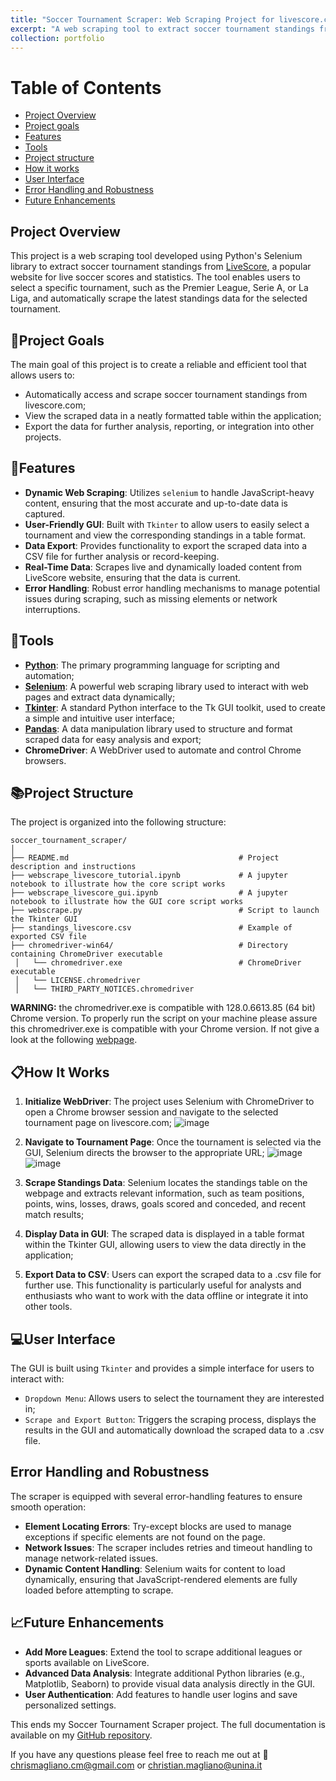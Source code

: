 ```yaml
---
title: "Soccer Tournament Scraper: Web Scraping Project for livescore.com"
excerpt: "A web scraping tool to extract soccer tournament standings from livescore.com."
collection: portfolio
---
```

# Table of Contents
- [Project Overview](#project-overview)
- [Project goals](#project-goals)
- [Features](#features)
- [Tools](#tools)
- [Project structure](#project-structure)
- [How it works](#how-it-works)
- [User Interface](#user-interface)
- [Error Handling and Robustness](#error-handling-and-robustness)
- [Future Enhancements](#future-enhancements)

## Project Overview
This project is a web scraping tool developed using Python's Selenium library to extract soccer tournament standings from [LiveScore](https://www.livescore.com/en/), a popular website for live soccer scores and statistics. The tool enables users to select a specific tournament, such as the Premier League, Serie A, or La Liga, and automatically scrape the latest standings data for the selected tournament.

## 🎯Project Goals
The main goal of this project is to create a reliable and efficient tool that allows users to:

- Automatically access and scrape soccer tournament standings from livescore.com;
- View the scraped data in a neatly formatted table within the application;
- Export the data for further analysis, reporting, or integration into other projects.
 
## 🚀Features
- **Dynamic Web Scraping**: Utilizes `selenium` to handle JavaScript-heavy content, ensuring that the most accurate and up-to-date data is captured.
- **User-Friendly GUI**: Built with `Tkinter` to allow users to easily select a tournament and view the corresponding standings in a table format.
- **Data Export**: Provides functionality to export the scraped data into a CSV file for further analysis or record-keeping.
- **Real-Time Data**: Scrapes live and dynamically loaded content from LiveScore website, ensuring that the data is current.
- **Error Handling**: Robust error handling mechanisms to manage potential issues during scraping, such as missing elements or network interruptions.

## 🔨Tools

- [**Python**](https://www.python.org/): The primary programming language for scripting and automation;
- [**Selenium**](https://selenium-python.readthedocs.io/): A powerful web scraping library used to interact with web pages and extract data dynamically;
- [**Tkinter**](https://docs.python.org/3/library/tkinter.html): A standard Python interface to the Tk GUI toolkit, used to create a simple and intuitive user interface;
- [**Pandas**](https://pandas.pydata.org/docs/index.html): A data manipulation library used to structure and format scraped data for easy analysis and export;
- **ChromeDriver**: A WebDriver used to automate and control Chrome browsers.


## 📚Project Structure
The project is organized into the following structure:

```plaintext
soccer_tournament_scraper/
│
├── README.md                                      # Project description and instructions
├── webscrape_livescore_tutorial.ipynb             # A jupyter notebook to illustrate how the core script works
├── webscrape_livescore_gui.ipynb                  # A jupyter notebook to illustrate how the GUI core script works
├── webscrape.py                                   # Script to launch the Tkinter GUI
├── standings_livescore.csv                        # Example of exported CSV file        
├── chromedriver-win64/                            # Directory containing ChromeDriver executable
 │   └── chromedriver.exe                          # ChromeDriver executable
 │   └── LICENSE.chromedriver                      
 │   └── THIRD_PARTY_NOTICES.chromedriver          
```
**WARNING:** the chromedriver.exe is compatible with 128.0.6613.85 (64 bit) Chrome version. To properly run the script on your machine please assure this chromedriver.exe is compatible with your Chrome version. If not give a look at the following [webpage](https://getwebdriver.com/).

## 📋How It Works
1. **Initialize WebDriver**: The project uses Selenium with ChromeDriver to open a Chrome browser session and navigate to the selected tournament page on livescore.com; ![image](https://github.com/user-attachments/assets/83f0a023-6309-447b-a023-7d624aa77615)

2. **Navigate to Tournament Page**: Once the tournament is selected via the GUI, Selenium directs the browser to the appropriate URL; ![image](https://github.com/user-attachments/assets/24b37e27-7472-43e2-8dc9-b6e75858edd2)
![image](https://github.com/user-attachments/assets/5c926747-17b9-4bc2-8b6a-96e9d2edd6ab)

3. **Scrape Standings Data**: Selenium locates the standings table on the webpage and extracts relevant information, such as team positions, points, wins, losses, draws, goals scored and conceded, and recent match results;
4. **Display Data in GUI**: The scraped data is displayed in a table format within the Tkinter GUI, allowing users to view the data directly in the application;
5. **Export Data to CSV**: Users can export the scraped data to a .csv file for further use. This functionality is particularly useful for analysts and enthusiasts who want to work with the data offline or integrate it into other tools.

## 💻User Interface
The GUI is built using `Tkinter` and provides a simple interface for users to interact with:
- `Dropdown Menu`: Allows users to select the tournament they are interested in;
- `Scrape and Export Button`: Triggers the scraping process, displays the results in the GUI and automatically download the scraped data to a .csv file.

## Error Handling and Robustness
The scraper is equipped with several error-handling features to ensure smooth operation:
- **Element Locating Errors**: Try-except blocks are used to manage exceptions if specific elements are not found on the page.
- **Network Issues**: The scraper includes retries and timeout handling to manage network-related issues.
- **Dynamic Content Handling**: Selenium waits for content to load dynamically, ensuring that JavaScript-rendered elements are fully loaded before attempting to scrape.

## 📈Future Enhancements
- **Add More Leagues**: Extend the tool to scrape additional leagues or sports available on LiveScore.
- **Advanced Data Analysis**: Integrate additional Python libraries (e.g., Matplotlib, Seaborn) to provide visual data analysis directly in the GUI.
- **User Authentication**: Add features to handle user logins and save personalized settings.

This ends my Soccer Tournament Scraper project. The full documentation is available on my [GitHub repository](https://github.com/ChrisMagliano/soccer_tournament_scraper/tree/main).

If you have any questions please feel free to reach me out at 📧 chrismagliano.cm@gmail.com or christian.magliano@unina.it
